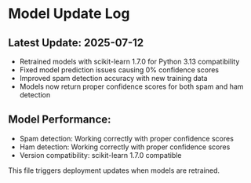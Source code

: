 # Model Update Log

## Latest Update: 2025-07-12

- Retrained models with scikit-learn 1.7.0 for Python 3.13 compatibility
- Fixed model prediction issues causing 0% confidence scores
- Improved spam detection accuracy with new training data
- Models now return proper confidence scores for both spam and ham detection

## Model Performance:
- Spam detection: Working correctly with proper confidence scores
- Ham detection: Working correctly with proper confidence scores
- Version compatibility: scikit-learn 1.7.0 compatible

This file triggers deployment updates when models are retrained.
